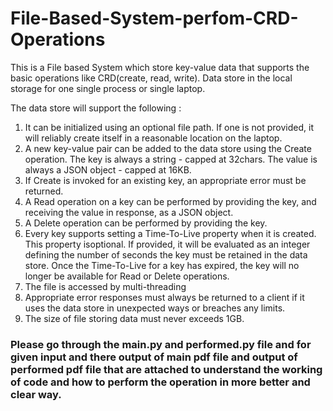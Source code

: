 # File-Based-System-perfom-CRD-Operations

This is a File based System which store key-value data that supports the basic operations like  CRD(create, read, write). 
Data store in the local storage for one single process or single laptop.

The data store will support the following :

1. It can be initialized using an optional file path. If one is not provided, it will reliably create itself in a reasonable location on the laptop.
2. A new key-value pair can be added to the data store using the Create operation. The key is always a string - capped at 32chars. The value is always a JSON object - capped at 
16KB.
3. If Create is invoked for an existing key, an appropriate error must be returned.
4. A Read operation on a key can be performed by providing the key, and receiving the value in response, as a JSON object.
5. A Delete operation can be performed by providing the key.
6. Every key supports setting a Time-To-Live property when it is created. This property isoptional. If provided, it will be evaluated as an integer defining the number of seconds 
the key must be retained in the data store. Once the Time-To-Live for a key has expired, the key will no longer be available for Read or Delete operations.
7. The file is accessed by multi-threading
8. Appropriate error responses must always be returned to a client if it uses the data store in unexpected ways or breaches any limits.
9. The size of file storing data must never exceeds 1GB.

### Please go through the main.py and performed.py file and for given input and there output of main pdf file and output of performed pdf file that are attached to understand the working of code and how to perform the operation in more better and clear way. 

